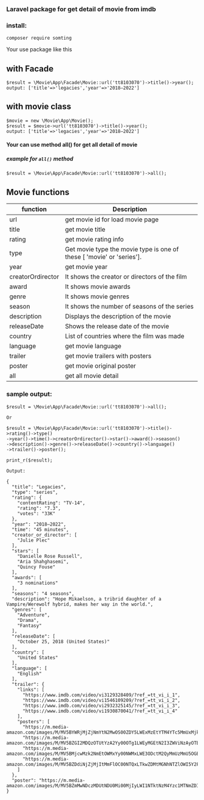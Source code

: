 
### Laravel package for get detail of movie from imdb

### install:
<code>composer require somting</code>


<p>Your use package like this</p>

## with Facade
```
$result = \Movie\App\Facade\Movie::url('tt8103070')->title()->year();
output: ['title'=>'legacies','year'=>'2018–2022']
```

## with movie class
```
$movie = new \Movie\App\Movie(); 
$result = $movie->url('tt8103070')->title()->year();
output: ['title'=>'legacies','year'=>'2018–2022']
```

#### Your can use method all() for get all detail of movie 
##### example for `all()` method
`
$result = \Movie\App\Facade\Movie::url('tt8103070')->all();
`


## Movie functions

| function         | Description                                                           |
|------------------|-----------------------------------------------------------------------|
| url              | get movie id for load movie page                                      |
| title            | get movie title                                                       |
| rating           | get movie rating info                                                 |
| type             | Get movie type the movie type is one of these [ 'movie' or 'series']. |
| year             | get movie year                                                        |
| creatorOrdirector | It shows the creator or directors of the film                         |
| award            | It shows movie  awards                                                |
| genre            | It shows movie  genres                                                |
| season           | It shows the number of seasons of the series                          |
| description      | Displays the description of the movie                                 |
| releaseDate      | Shows the release date of the movie                                   |
| country            | List of countries where the film was made                             |
| language            | get movie language                                                    |
| trailer            | get movie trailers with posters                                       |
| poster            | get movie original poster                                             |
| all             | get all movie detail                                                  |

### sample output:
```
$result = \Movie\App\Facade\Movie::url('tt8103070')->all();

Or

$result = \Movie\App\Facade\Movie::url('tt8103070')->title()->rating()->type()
->year()->time()->creatorOrdirector()->star()->award()->season()
->description()->genre()->releaseDate()->country()->language()
->trailer()->poster();

print_r($result);

Output:

{
  "title": "Legacies",
  "type": "series",
  "rating": {
    "contentRating": "TV-14",
    "rating": "7.3",
    "votes": "33K"
  },
  "year": "2018–2022",
  "time": "45 minutes",
  "creator_or_director": [
    "Julie Plec"
  ],
  "stars": [
    "Danielle Rose Russell",
    "Aria Shahghasemi",
    "Quincy Fouse"
  ],
  "awards": [
    "3 nominations"
  ],
  "seasons": "4 seasons",
  "description": "Hope Mikaelson, a tribrid daughter of a Vampire/Werewolf hybrid, makes her way in the world.",
  "genres": [
    "Adventure",
    "Drama",
    "Fantasy"
  ],
  "releaseDate": [
    "October 25, 2018 (United States)"
  ],
  "country": [
    "United States"
  ],
  "language": [
    "English"
  ],
  "trailer": {
    "links": [
      "https://www.imdb.com/video/vi3129328409/?ref_=tt_vi_i_1",
      "https://www.imdb.com/video/vi1546109209/?ref_=tt_vi_i_2",
      "https://www.imdb.com/video/vi2932325145/?ref_=tt_vi_i_3",
      "https://www.imdb.com/video/vi1930870041/?ref_=tt_vi_i_4"
    ],
    "posters": [
      "https://m.media-amazon.com/images/M/MV5BYWRjMjZjNmYtN2MwOS00ZDY5LWExMzEtYTM4YTc5MmUxMjk2XkEyXkFqcGdeQWFuaW5vc2M@._V1_Ratio0.6762_AL_.jpg",
      "https://m.media-amazon.com/images/M/MV5BZGI2MDQzOTUtYzA2Yy00OTg1LWEyMGEtN2I3ZWViNzAyOTBjXkEyXkFqcGdeQWRvb2xpbmhk._V1_Ratio0.6762_AL_.jpg",
      "https://m.media-amazon.com/images/M/MV5BMjcwMzk2NmEtOWMxYy00NWMxLWE3ODctM2QyMmUzMmU5OGE2XkEyXkFqcGdeQXRodW1ibmFpbC1pbml0aWFsaXplcg@@._V1_Ratio0.6762_AL_.jpg",
      "https://m.media-amazon.com/images/M/MV5BZDdiNjZjMjItMmFlOC00NTQxLTkwZDMtMGNhNTZlOWI5Y2FjXkEyXkFqcGdeQXRyYW5zY29kZS13b3JrZmxvdw@@._V1_Ratio0.6762_AL_.jpg"
    ]
  },
  "poster": "https://m.media-amazon.com/images/M/MV5BZmMwNDczMDUtNDU0Mi00MjIyLWI1NTktNzM4Yzc1MTNmZDIxXkEyXkFqcGdeQXVyOTQ0NTEzMzk@._V1_Ratio0.6762_AL_.jpg"
}
```
